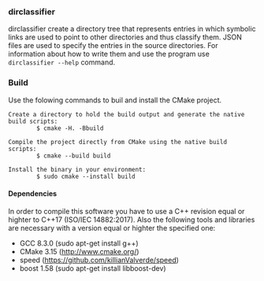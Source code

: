 ### dirclassifier ###

dirclassifier create a directory tree that represents entries in which symbolic links are used to 
point to other directories and thus classify them. JSON files are used to specify the entries in 
the source directories. For information about how to write them and use the program use
`dirclassifier --help` command.

### Build ###

Use the folowing commands to buil and install the CMake project.

    Create a directory to hold the build output and generate the native build scripts:
            $ cmake -H. -Bbuild

    Compile the project directly from CMake using the native build scripts:
            $ cmake --build build

    Install the binary in your environment:
            $ sudo cmake --install build

#### Dependencies ####

In order to compile this software you have to use a C++ revision equal or highter to C++17 
(ISO/IEC 14882:2017). Also the following tools and libraries are necessary with a version equal or 
highter the specified one:
- GCC 8.3.0 (sudo apt-get install g++)
- CMake 3.15 (http://www.cmake.org/)
- speed (https://github.com/killianValverde/speed)
- boost 1.58 (sudo apt-get install libboost-dev)
